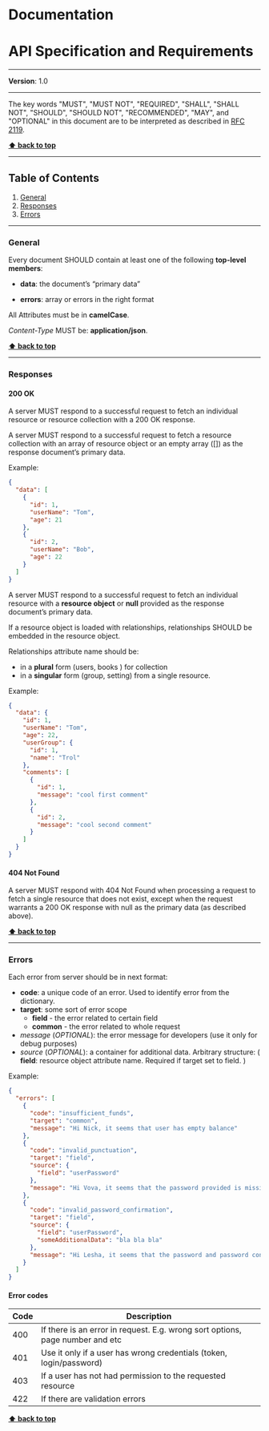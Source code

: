 # Documentation
# API Specification and Requirements

---

**Version**: 1.0

---

The key words "MUST", "MUST NOT", "REQUIRED", "SHALL", "SHALL NOT", "SHOULD",
"SHOULD NOT", "RECOMMENDED", "MAY", and "OPTIONAL" in this document are to be
interpreted as described in [RFC 2119].

[RFC 2119]: http://www.ietf.org/rfc/rfc2119.txt

**[⬆ back to top](#documentation)**

---

## Table of Contents

1. [General](#markdown-header-general)
2. [Responses](#markdown-header-responses)
3. [Errors](#markdown-header-errors)

---

### General

Every document SHOULD contain at least one of the following **top-level members**:

- **data**: the document’s “primary data”

- **errors**: array or errors in the right format

All Attributes must be in **camelCase**.

*Content-Type* MUST be: **application/json**.

**[⬆ back to top](#documentation)**

---

### Responses

#### 200 OK

A server MUST respond to a successful request to fetch an individual resource or resource collection with a 200 OK response.

A server MUST respond to a successful request to fetch a resource collection with an array of resource object or an empty array ([]) as the response document’s primary data.

Example:

```json
{
  "data": [
    {
      "id": 1,
      "userName": "Tom",
      "age": 21
    },
    {
      "id": 2,
      "userName": "Bob",
      "age": 22
    }
  ]
}
```

A server MUST respond to a successful request to fetch an individual resource with a **resource object** or **null** provided as the response document’s primary data.

If a resource object is loaded with relationships, relationships SHOULD be embedded in the resource object. 

Relationships attribute name should be:

 - in a **plural** form (users, books ) for collection
 - in a **singular** form (group, setting) from a single resource.


Example: 

```json
{
  "data": {
    "id": 1,
    "userName": "Tom",
    "age": 22,
    "userGroup": {
      "id": 1,
      "name": "Trol"
    },
    "comments": [
      {
        "id": 1,
        "message": "cool first comment"
      },
      {
        "id": 2,
        "message": "cool second comment"
      }
    ]
  }
}
```

#### 404 Not Found

A server MUST respond with 404 Not Found when processing a request to fetch a single resource that does not exist, except when the request warrants a 200 OK response with null as the primary data (as described above).

**[⬆ back to top](#documentation)**

---

### Errors

Each error from server should be in next format:

- **code**: a unique code of an error. Used to identify error from the dictionary.
- **target**: some sort of error scope
	- **field** - the error related to certain field
	- **common** - the error related to whole request
- *message* (*OPTIONAL*): the error message for developers (use it only for debug purposes)
- *source* (*OPTIONAL*): a container for additional data. Arbitrary structure:
	( **field**: resource object attribute name. Required if target set to field. )

Example:
	 	 	
```json
{
  "errors": [
    {
      "code": "insufficient_funds",
      "target": "common",
      "message": "Hi Nick, it seems that user has empty balance"
    },
    {
      "code": "invalid_punctuation",
      "target": "field",
      "source": {
        "field": "userPassword"
      },
      "message": "Hi Vova, it seems that the password provided is missing a punctuation character"
    },
    {
      "code": "invalid_password_confirmation",
      "target": "field",
      "source": {
        "field": "userPassword",
        "someAdditionalData": "bla bla bla"
      },
      "message": "Hi Lesha, it seems that the password and password confirmation fields do not match"
    }
  ]
}
```


#### Error codes

| Code | Description |
| ----------- | ----------- |
| 400 | If there is an error in request. E.g. wrong sort options, page number and etc |
| 401 | Use it only if a user has wrong credentials (token, login/password) |
| 403 | If a user has not had permission to the requested resource |
| 422 | If there are validation errors |


**[⬆ back to top](#documentation)**
